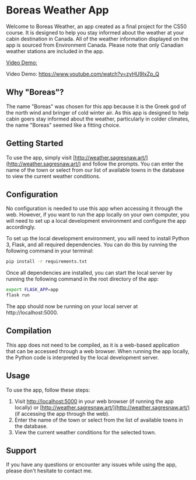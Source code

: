 # Boreas Weather App

Welcome to Boreas Weather, an app created as a final project for the CS50 course. It is designed to help you stay informed about the weather at your cabin destination in Canada. All of the weather information displayed on the app is sourced from Environment Canada. Please note that only Canadian weather stations are included in the app.

[Video Demo:](https://www.youtube.com/watch?v=zyHU9IxZp_Q)

Video Demo: https://www.youtube.com/watch?v=zyHU9IxZp_Q

## Why "Boreas"?

The name "Boreas" was chosen for this app because it is the Greek god of the north wind and bringer of cold winter air. As this app is designed to help cabin goers stay informed about the weather, particularly in colder climates, the name "Boreas" seemed like a fitting choice.

## Getting Started

To use the app, simply visit [http://weather.sagresnaw.art/](http://weather.sagresnaw.art/) and follow the prompts. You can enter the name of the town or select from our list of available towns in the database to view the current weather conditions.

## Configuration

No configuration is needed to use this app when accessing it through the web. However, if you want to run the app locally on your own computer, you will need to set up a local development environment and configure the app accordingly. 

To set up the local development environment, you will need to install Python 3, Flask, and all required dependencies. You can do this by running the following command in your terminal:

```bash
pip install -r requirements.txt
```
Once all dependencies are installed, you can start the local server by running the following command in the root directory of the app:

```bash
export FLASK_APP=app
flask run
```
The app should now be running on your local server at http://localhost:5000.

## Compilation

This app does not need to be compiled, as it is a web-based application that can be accessed through a web browser. When running the app locally, the Python code is interpreted by the local development server.

## Usage

To use the app, follow these steps:

1. Visit [http://localhost:5000](http://localhost:5000) in your web browser (if running the app locally) or [http://weather.sagresnaw.art/](http://weather.sagresnaw.art/) (if accessing the app through the web).
2. Enter the name of the town or select from the list of available towns in the database.
3. View the current weather conditions for the selected town.

## Support

If you have any questions or encounter any issues while using the app, please don't hesitate to contact me.